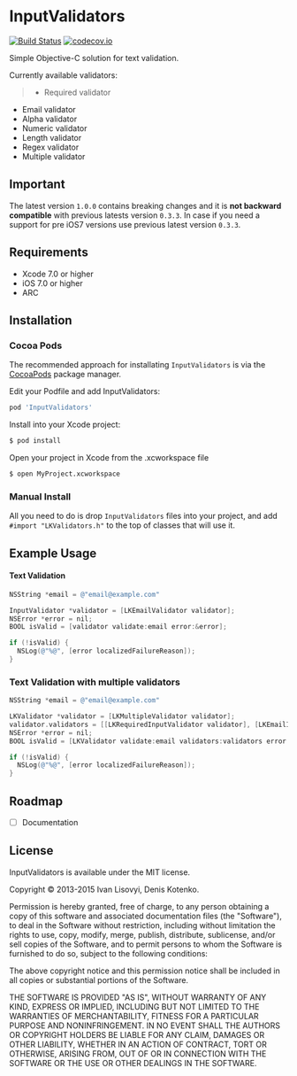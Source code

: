 # InputValidators
[![Build Status](https://travis-ci.org/kshin/InputValidators.svg?branch=master)](https://travis-ci.org/kshin/InputValidators)
[![codecov.io](https://codecov.io/github/kshin/InputValidators/coverage.svg?branch=master)](https://codecov.io/github/kshin/InputValidators?branch=master)

Simple Objective-C solution for text validation.

Currently available validators:

> * Required validator
* Email validator
* Alpha validator
* Numeric validator
* Length validator
* Regex validator
* Multiple validator

## Important
The latest version `1.0.0` contains breaking changes and it is **not backward compatible** with previous latests version `0.3.3`. In case if you need a support for pre iOS7 versions use previous latest version `0.3.3`.

## Requirements
* Xcode 7.0 or higher
* iOS 7.0 or higher
* ARC

## Installation

### Cocoa Pods

The recommended approach for installating `InputValidators` is via the [CocoaPods](http://cocoapods.org/) package manager.

Edit your Podfile and add InputValidators:

``` bash
pod 'InputValidators'
```

Install into your Xcode project:

``` bash
$ pod install
```

Open your project in Xcode from the .xcworkspace file

``` bash
$ open MyProject.xcworkspace
```

### Manual Install

All you need to do is drop `InputValidators` files into your project, and add `#import "LKValidators.h"` to the top of classes that will use it.

## Example Usage

#### Text Validation

``` objective-c
NSString *email = @"email@example.com"

InputValidator *validator = [LKEmailValidator validator];
NSError *error = nil;
BOOL isValid = [validator validate:email error:&error];

if (!isValid) {
  NSLog(@"%@", [error localizedFailureReason]);
}
```

### Text Validation with multiple validators

``` objective-c
NSString *email = @"email@example.com"

LKValidator *validator = [LKMultipleValidator validator];
validator.validators = [[LKRequiredInputValidator validator], [LKEmailInputValidator validator]];
NSError *error = nil;
BOOL isValid = [LKValidator validate:email validators:validators error:&error];

if (!isValid) {
  NSLog(@"%@", [error localizedFailureReason]);
}
```

## Roadmap

- [ ] Documentation

## License

InputValidators is available under the MIT license.

Copyright © 2013-2015 Ivan Lisovyi, Denis Kotenko.

Permission is hereby granted, free of charge, to any person obtaining a copy of this software and associated documentation files (the "Software"), to deal in the Software without restriction, including without limitation the rights to use, copy, modify, merge, publish, distribute, sublicense, and/or sell copies of the Software, and to permit persons to whom the Software is furnished to do so, subject to the following conditions:

The above copyright notice and this permission notice shall be included in all copies or substantial portions of the Software.

THE SOFTWARE IS PROVIDED "AS IS", WITHOUT WARRANTY OF ANY KIND, EXPRESS OR IMPLIED, INCLUDING BUT NOT LIMITED TO THE WARRANTIES OF MERCHANTABILITY, FITNESS FOR A PARTICULAR PURPOSE AND NONINFRINGEMENT. IN NO EVENT SHALL THE AUTHORS OR COPYRIGHT HOLDERS BE LIABLE FOR ANY CLAIM, DAMAGES OR OTHER LIABILITY, WHETHER IN AN ACTION OF CONTRACT, TORT OR OTHERWISE, ARISING FROM, OUT OF OR IN CONNECTION WITH THE SOFTWARE OR THE USE OR OTHER DEALINGS IN THE SOFTWARE.
